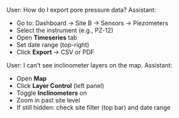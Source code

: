 User: How do I export pore pressure data?
Assistant:
- Go to: Dashboard → Site B → Sensors → Piezometers
- Select the instrument (e.g., PZ-12)
- Open **Timeseries** tab
- Set date range (top-right)
- Click **Export** → CSV or PDF

User: I can’t see inclinometer layers on the map.
Assistant:
- Open **Map**
- Click **Layer Control** (left panel)
- Toggle **Inclinometers** on
- Zoom in past site level
- If still hidden: check site filter (top bar) and date range
